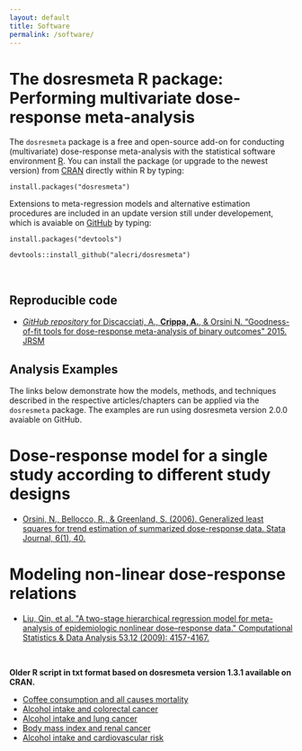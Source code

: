 ```yaml
---
layout: default
title: Software
permalink: /software/
---
```


The dosresmeta R package: Performing multivariate dose-response meta-analysis
========

The `dosresmeta` package is a free and open-source add-on for conducting (multivariate) dose-response meta-analysis with the statistical software environment [R](https://www.r-project.org/).
You can install the package (or upgrade to the newest version) from [CRAN](https://cran.r-project.org/web/packages/dosresmeta/index.html) directly within R by typing:

`install.packages("dosresmeta")`

Extensions to meta-regression models and alternative estimation procedures are included in an update version still under developement, which is avaiable on [GitHub](https://github.com/alecri/dosresmeta) by typing:

`install.packages("devtools")`

`devtools::install_github("alecri/dosresmeta")`

&nbsp;

## Reproducible code

* [*GitHub repository* for Discacciati, A., **Crippa, A.**, & Orsini N.  “Goodness-of-fit tools for dose-response meta-analysis of binary outcomes" 2015. JRSM](https://github.com/anddis/goodness-of-fit-meta-analysis)


## Analysis Examples

The links below demonstrate how the models, methods, and techniques described in the respective articles/chapters can be applied via the `dosresmeta` package. The examples are run using dosresmeta version 2.0.0 avaiable on GitHub.

# Dose-response model for a single study according to different study designs

* [Orsini, N., Bellocco, R., & Greenland, S. (2006). Generalized least squares for trend estimation of summarized dose-response data. Stata Journal, 6(1), 40.](http://rpubs.com/alecri/glst)

# Modeling non-linear dose-response relations

* [Liu, Qin, et al. "A two-stage hierarchical regression model for meta-analysis of epidemiologic nonlinear dose–response data." Computational Statistics & Data Analysis 53.12 (2009): 4157-4167.](http://rpubs.com/alecri/qinliu)

&nbsp;

**Older R script in txt format based on dosresmeta version 1.3.1 available on CRAN.**

* [Coffee consumption and all causes mortality](/downloads/codes/coffee_mort.txt)
* [Alcohol intake and colorectal cancer](/downloads/codes/alcohol_crc.txt)
* [Alcohol intake and lung cancer](/downloads/codes/alcohol_lc.txt)
* [Body mass index and renal cancer](/downloads/codes/ts_glst_bmi_ex.txt)
* [Alcohol intake and cardiovascular risk](/downloads/codes/ts_glst_alcohol_ex.txt)